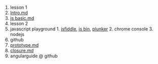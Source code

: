 1. lesson 1
  1. [Intro.md](https://github.com/aaronding/notes/blob/master/Intro.md)
  2. [js basic.md](https://github.com/aaronding/notes/blob/master/js%20basic.md)
2. lesson 2
  1. javascript playground
    1. [jsfiddle](https://jsfiddle.net/), [js bin](http://jsbin.com/), [plunker](https://plnkr.co/)
    2. chrome console
    3. nodejs
  1. github
  1. [prototype.md](https://github.com/aaronding/notes/blob/master/prototype.md)
  1. [closure.md](https://github.com/aaronding/notes/blob/master/closure.md)
  1. angularguide @ github
